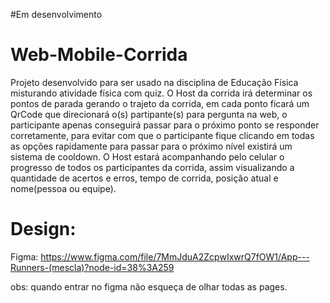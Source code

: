 #Em desenvolvimento

# Web-Mobile-Corrida

Projeto desenvolvido para ser usado na disciplina de Educação Física misturando atividade física com quiz. O Host da corrida irá determinar os pontos de parada gerando o trajeto da corrida, em cada ponto ficará um QrCode que direcionará o(s) partipante(s) para pergunta na web, o participante apenas conseguirá passar para o próximo ponto se responder corretamente, para evitar com que o participante fique clicando em todas as opções rapidamente para passar para o próximo nível existirá um sistema de cooldown. O Host estará acompanhando pelo celular o progresso de todos os participantes da corrida, assim visualizando a quantidade de acertos e erros, tempo de corrida, posição atual e nome(pessoa ou equipe).

# Design:

Figma: https://www.figma.com/file/7MmJduA2ZcpwIxwrQ7fOW1/App---Runners-(mescla)?node-id=38%3A259

obs: quando entrar no figma não esqueça de olhar todas as pages.
